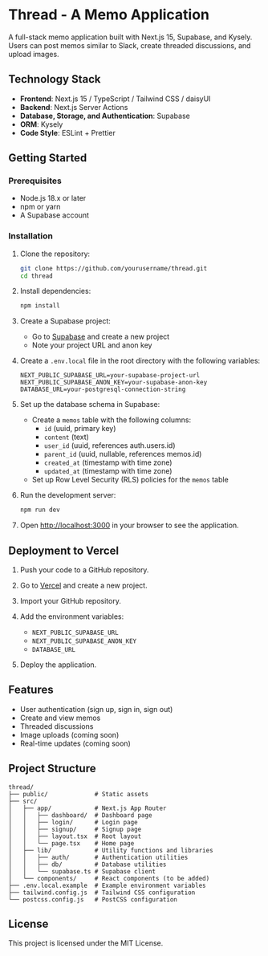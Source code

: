 # Thread - A Memo Application

A full-stack memo application built with Next.js 15, Supabase, and Kysely. Users can post memos similar to Slack, create threaded discussions, and upload images.

## Technology Stack

- **Frontend**: Next.js 15 / TypeScript / Tailwind CSS / daisyUI
- **Backend**: Next.js Server Actions
- **Database, Storage, and Authentication**: Supabase
- **ORM**: Kysely
- **Code Style**: ESLint + Prettier

## Getting Started

### Prerequisites

- Node.js 18.x or later
- npm or yarn
- A Supabase account

### Installation

1. Clone the repository:
   ```bash
   git clone https://github.com/yourusername/thread.git
   cd thread
   ```

2. Install dependencies:
   ```bash
   npm install
   ```

3. Create a Supabase project:
   - Go to [Supabase](https://supabase.com/) and create a new project
   - Note your project URL and anon key

4. Create a `.env.local` file in the root directory with the following variables:
   ```
   NEXT_PUBLIC_SUPABASE_URL=your-supabase-project-url
   NEXT_PUBLIC_SUPABASE_ANON_KEY=your-supabase-anon-key
   DATABASE_URL=your-postgresql-connection-string
   ```

5. Set up the database schema in Supabase:
   - Create a `memos` table with the following columns:
     - `id` (uuid, primary key)
     - `content` (text)
     - `user_id` (uuid, references auth.users.id)
     - `parent_id` (uuid, nullable, references memos.id)
     - `created_at` (timestamp with time zone)
     - `updated_at` (timestamp with time zone)
   - Set up Row Level Security (RLS) policies for the `memos` table

6. Run the development server:
   ```bash
   npm run dev
   ```

7. Open [http://localhost:3000](http://localhost:3000) in your browser to see the application.

## Deployment to Vercel

1. Push your code to a GitHub repository.

2. Go to [Vercel](https://vercel.com/) and create a new project.

3. Import your GitHub repository.

4. Add the environment variables:
   - `NEXT_PUBLIC_SUPABASE_URL`
   - `NEXT_PUBLIC_SUPABASE_ANON_KEY`
   - `DATABASE_URL`

5. Deploy the application.

## Features

- User authentication (sign up, sign in, sign out)
- Create and view memos
- Threaded discussions
- Image uploads (coming soon)
- Real-time updates (coming soon)

## Project Structure

```
thread/
├── public/             # Static assets
├── src/
│   ├── app/            # Next.js App Router
│   │   ├── dashboard/  # Dashboard page
│   │   ├── login/      # Login page
│   │   ├── signup/     # Signup page
│   │   ├── layout.tsx  # Root layout
│   │   └── page.tsx    # Home page
│   ├── lib/            # Utility functions and libraries
│   │   ├── auth/       # Authentication utilities
│   │   ├── db/         # Database utilities
│   │   └── supabase.ts # Supabase client
│   └── components/     # React components (to be added)
├── .env.local.example  # Example environment variables
├── tailwind.config.js  # Tailwind CSS configuration
└── postcss.config.js   # PostCSS configuration
```

## License

This project is licensed under the MIT License.
